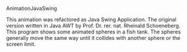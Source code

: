 AnimationJavaSwing

 This animation was refactored as Java Swing Application. The original version written
 in Java AWT by Prof. Dr. rer. nat. Rheinald Schoeneberg. This program shows some 
 animated spheres in a fish tank. The spheres generally move the same way until it 
 collides with another sphere or the screen limit.
 
 
